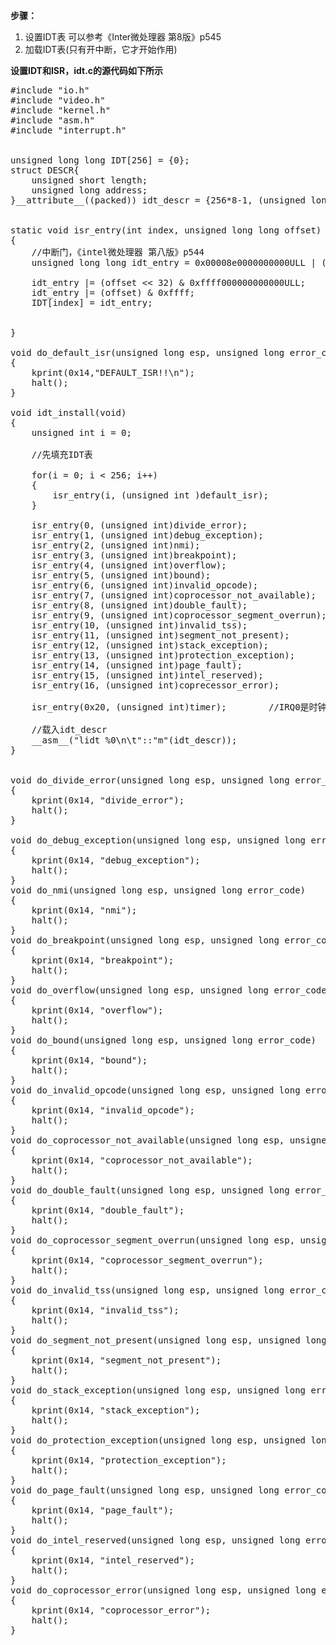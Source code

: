 **步骤：**

1. 设置IDT表 可以参考《Inter微处理器 第8版》p545
2. 加载IDT表(只有开中断，它才开始作用)


**设置IDT和ISR，idt.c的源代码如下所示**

<pre name="code" class="c">
#include "io.h"
#include "video.h"
#include "kernel.h"
#include "asm.h"
#include "interrupt.h"


unsigned long long IDT[256] = {0};
struct DESCR{
    unsigned short length;
    unsigned long address;
}__attribute__((packed)) idt_descr = {256*8-1, (unsigned long )IDT};


static void isr_entry(int index, unsigned long long offset)
{
    //中断门，《intel微处理器 第八版》p544
    unsigned long long idt_entry = 0x00008e0000000000ULL | ((unsigned long long)CODE_SEL << 16);
    
    idt_entry |= (offset << 32) & 0xffff000000000000ULL;
    idt_entry |= (offset) & 0xffff;
    IDT[index] = idt_entry;


}

void do_default_isr(unsigned long esp, unsigned long error_code)
{
    kprint(0x14,"DEFAULT_ISR!!\n");
    halt();
}

void idt_install(void)
{
    unsigned int i = 0;

    //先填充IDT表
    
    for(i = 0; i < 256; i++)
    {
        isr_entry(i, (unsigned int )default_isr);
    }
    
    isr_entry(0, (unsigned int)divide_error);
    isr_entry(1, (unsigned int)debug_exception);
    isr_entry(2, (unsigned int)nmi);
    isr_entry(3, (unsigned int)breakpoint);
    isr_entry(4, (unsigned int)overflow);
    isr_entry(5, (unsigned int)bound);
    isr_entry(6, (unsigned int)invalid_opcode);
    isr_entry(7, (unsigned int)coprocessor_not_available);
    isr_entry(8, (unsigned int)double_fault);
    isr_entry(9, (unsigned int)coprocessor_segment_overrun);
    isr_entry(10, (unsigned int)invalid_tss);
    isr_entry(11, (unsigned int)segment_not_present);
    isr_entry(12, (unsigned int)stack_exception);
    isr_entry(13, (unsigned int)protection_exception);
    isr_entry(14, (unsigned int)page_fault);
    isr_entry(15, (unsigned int)intel_reserved);
    isr_entry(16, (unsigned int)coprecessor_error);

    isr_entry(0x20, (unsigned int)timer);        //IRQ0是时钟中断

    //载入idt_descr
    __asm__("lidt %0\n\t"::"m"(idt_descr));
}


void do_divide_error(unsigned long esp, unsigned long error_code)
{
    kprint(0x14, "divide_error");
    halt();
}

void do_debug_exception(unsigned long esp, unsigned long error_code)
{
    kprint(0x14, "debug_exception");
    halt();
}
void do_nmi(unsigned long esp, unsigned long error_code)
{
    kprint(0x14, "nmi");
    halt();
}
void do_breakpoint(unsigned long esp, unsigned long error_code)
{
    kprint(0x14, "breakpoint");
    halt();
}
void do_overflow(unsigned long esp, unsigned long error_code)
{
    kprint(0x14, "overflow");
    halt();
}
void do_bound(unsigned long esp, unsigned long error_code)
{
    kprint(0x14, "bound");
    halt();
}
void do_invalid_opcode(unsigned long esp, unsigned long error_code)
{
    kprint(0x14, "invalid_opcode");
    halt();
}
void do_coprocessor_not_available(unsigned long esp, unsigned long error_code)
{
    kprint(0x14, "coprocessor_not_available");
    halt();
}
void do_double_fault(unsigned long esp, unsigned long error_code)
{
    kprint(0x14, "double_fault");
    halt();
}
void do_coprocessor_segment_overrun(unsigned long esp, unsigned long error_code)
{
    kprint(0x14, "coprocessor_segment_overrun");
    halt();
}
void do_invalid_tss(unsigned long esp, unsigned long error_code)
{
    kprint(0x14, "invalid_tss");
    halt();
}
void do_segment_not_present(unsigned long esp, unsigned long error_code)
{
    kprint(0x14, "segment_not_present");
    halt();
}
void do_stack_exception(unsigned long esp, unsigned long error_code)
{
    kprint(0x14, "stack_exception");
    halt();
}
void do_protection_exception(unsigned long esp, unsigned long error_code)
{
    kprint(0x14, "protection_exception");
    halt();
}
void do_page_fault(unsigned long esp, unsigned long error_code)
{
    kprint(0x14, "page_fault");
    halt();
}
void do_intel_reserved(unsigned long esp, unsigned long error_code)
{
    kprint(0x14, "intel_reserved");
    halt();
}
void do_coprocessor_error(unsigned long esp, unsigned long error_code)
{
    kprint(0x14, "coprocessor_error");
    halt();
}

</pre>


